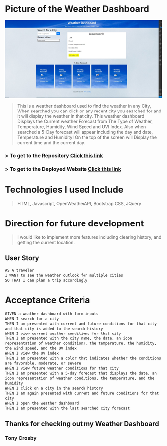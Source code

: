 # Picture of the Weather Dashboard
<a href="http://tonycrosby.net/06_weather_dashboard/" target="_blank"><img src="./assets/images/screenshot-hw-6.JPG" title="Weather Dashboard" alt="screenshot"></a>

> This is a weather dashboard used to find the weather in any City, When searched you can click on any recent city you searched for and it will display the weather in that city. This weather dashboard Displays the Current weather Forecast from The Type of Weather, Temperature, Humidity, Wind Speed and UVI Index. Also when searched a 5-Day forecast will appear including the day and date, Temperature and Humidity! On the top of the screen will Display the current time and the current day.

### > To get to the Repository <a target="_blank" href="https://github.com/tonycrosby-tech/06_weather_dashboard"> Click this link </a>

### > To get to the Deployed Website <a target="_blank" href="https://tonycrosby.net/06_weather_dashboard/"> Click this link </a>

#

# Technologies I used Include

> HTML, Javascript, OpenWeatherAPI, Bootstrap CSS, JQuery

# Direction for future development

> I would like to implement more features including clearing history, and getting the current location.

## User Story

```
AS A traveler
I WANT to see the weather outlook for multiple cities
SO THAT I can plan a trip accordingly
```

# Acceptance Criteria

```
GIVEN a weather dashboard with form inputs
WHEN I search for a city
THEN I am presented with current and future conditions for that city and that city is added to the search history
WHEN I view current weather conditions for that city
THEN I am presented with the city name, the date, an icon representation of weather conditions, the temperature, the humidity, the wind speed, and the UV index
WHEN I view the UV index
THEN I am presented with a color that indicates whether the conditions are favorable, moderate, or severe
WHEN I view future weather conditions for that city
THEN I am presented with a 5-day forecast that displays the date, an icon representation of weather conditions, the temperature, and the humidity
WHEN I click on a city in the search history
THEN I am again presented with current and future conditions for that city
WHEN I open the weather dashboard
THEN I am presented with the last searched city forecast
```

## Thanks for checking out my Weather Dashboard

### Tony Crosby